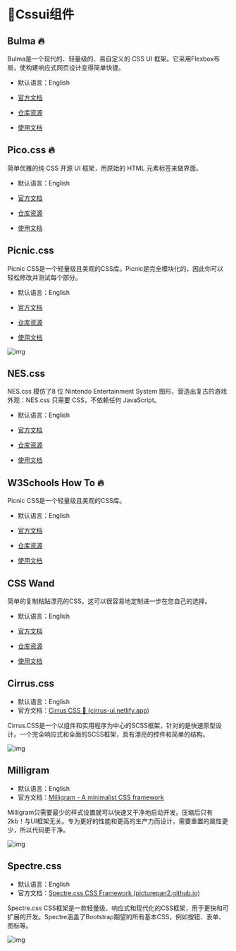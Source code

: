 # 🍁Cssui组件

## Bulma 🔥

Bulma是一个现代的、轻量级的、易自定义的 CSS UI 框架。它采用Flexbox布局，使构建响应式网页设计变得简单快捷。

- 默认语言：English

- [官方文档](https://bulma.io/)
- [仓库资源](https://github.com/jgthms/bulma)
- [使用文档](https://mp.weixin.qq.com/s/4cbrjvybmoxLAlRjVmXtCg)



## Pico.css 🔥

简单优雅的纯 CSS 开源 UI 框架，用原始的 HTML 元素标签来做界面。

- 默认语言：English

- [官方文档](https://picocss.com/)

- [仓库资源](https://github.com/picocss/pico)

- [使用文档](https://www.thosefree.com/pico-css)



## Picnic.css

Picnic CSS是一个轻量级且美观的CSS库。Picnic是完全模块化的，因此你可以轻松修改并测试每个部分。

- 默认语言：English

- [官方文档](https://picnicss.com/)

- [仓库资源](https://github.com/franciscop/picnic)

- [使用文档](https://picnicss.com/documentation)

![img](/images/html/css/cssui/10002.webp)



## NES.css

NES.css 模仿了8 位 Nintendo Entertainment System 图形，营造出复古的游戏外观：NES.css 只需要 CSS，不依赖任何 JavaScript。

- 默认语言：English

- [官方文档](https://nostalgic-css.github.io/NES.css/)

- [仓库资源](https://github.com/nostalgic-css/NES.css)

- [使用文档](https://github.com/nostalgic-css/NES.css/blob/develop/.github/README-zh-CN.md)



## W3Schools How To 🔥

Picnic CSS是一个轻量级且美观的CSS库。

- 默认语言：English

- [官方文档](https://www.w3schools.com/howto/default.asp)

- [仓库资源]()

- [使用文档](https://www.w3schools.com/howto/default.asp)



## CSS Wand

简单的复制粘贴漂亮的CSS。这可以很容易地定制进一步在您自己的选择。

- 默认语言：English

- [官方文档](https://www.csswand.dev/)

- [仓库资源](https://github.com/oliver-gomes/csswand)

- [使用文档](https://www.csswand.dev/)



## Cirrus.css

- 默认语言：English
- 官方文档：[Cirrus CSS 💎 (cirrus-ui.netlify.app)](https://cirrus-ui.netlify.app/)

Cirrus.CSS是一个以组件和实用程序为中心的SCSS框架，针对的是快速原型设计。一个完全响应式和全面的SCSS框架，具有漂亮的控件和简单的结构。

![img](/images/html/css/cssui/10001.webp)



## Milligram

- 默认语言：English
- 官方文档：[Milligram - A minimalist CSS framework](https://milligram.io/)

Milligram只需要最少的样式设置就可以快速又干净地启动开发。压缩后只有2kb！与UI框架无关。专为更好的性能和更高的生产力而设计，需要重置的属性更少，所以代码更干净。

![img](/images/html/css/cssui/10003.webp)



## Spectre.css

- 默认语言：English
- 官方文档：[Spectre.css CSS Framework (picturepan2.github.io)](https://picturepan2.github.io/spectre/)

Spectre.css CSS框架是一款轻量级、响应式和现代化的CSS框架，用于更快和可扩展的开发。Spectre涵盖了Bootstrap期望的所有基本CSS，例如按钮、表单、图标等。

![img](/images/html/css/cssui/10003.webp)




